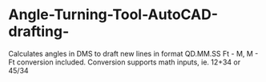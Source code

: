 # Angle-Turning-Tool-AutoCAD-drafting-
Calculates angles in DMS to draft new lines in format QD.MM.SS
Ft - M, M - Ft conversion included. Conversion supports math inputs, ie. 12+34 or 45/34 
